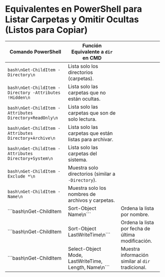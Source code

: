 # Equivalentes en PowerShell para Listar Carpetas y Omitir Ocultas (Listos para Copiar)

| Comando PowerShell                                         | Función Equivalente a `dir` en CMD                      |                                                   |
| ---------------------------------------------------------- | ------------------------------------------------------- | ------------------------------------------------- |
| ```bash\nGet-ChildItem -Directory\n```                     | Lista solo los directorios (carpetas).                  |                                                   |
| ```bash\nGet-ChildItem -Directory -Attributes !Hidden\n``` | Lista solo las carpetas que no están ocultas.           |                                                   |
| ```bash\nGet-ChildItem -Attributes Directory+ReadOnly\n``` | Lista solo las carpetas que son de solo lectura.        |                                                   |
| ```bash\nGet-ChildItem -Attributes Directory+Archive\n```  | Lista solo las carpetas que están listas para archivar. |                                                   |
| ```bash\nGet-ChildItem -Attributes Directory+System\n```   | Lista solo las carpetas del sistema.                    |                                                   |
| ```bash\nGet-ChildItem -Exclude *\n```                     | Muestra solo directorios (similar a `-Directory`).      |                                                   |
| ```bash\nGet-ChildItem -Name\n```                          | Muestra solo los nombres de archivos y carpetas.        |                                                   |
| ```bash\nGet-ChildItem                                     | Sort-Object Name\n```                                   | Ordena la lista por nombre.                       |
| ```bash\nGet-ChildItem                                     | Sort-Object LastWriteTime\n```                          | Ordena la lista por fecha de última modificación. |
| ```bash\nGet-ChildItem                                     | Select-Object Mode, LastWriteTime, Length, Name\n```    | Muestra información similar al `dir` tradicional. |